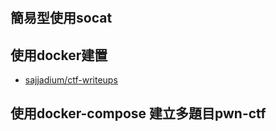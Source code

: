 #


## 簡易型使用socat


## 使用docker建置

- [sajjadium/ctf-writeups]()

## 使用docker-compose 建立多題目pwn-ctf


